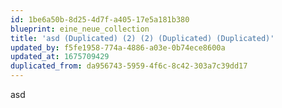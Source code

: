 ```yaml
---
id: 1be6a50b-8d25-4d7f-a405-17e5a181b380
blueprint: eine_neue_collection
title: 'asd (Duplicated) (2) (2) (Duplicated) (Duplicated)'
updated_by: f5fe1958-774a-4886-a03e-0b74ece8600a
updated_at: 1675709429
duplicated_from: da956743-5959-4f6c-8c42-303a7c39dd17
---
```

asd